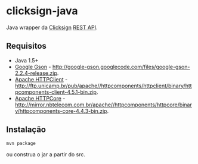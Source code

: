 # clicksign-java

Java wrapper da [Clicksign](http://clicksign.com) [REST API](http://clicksign.readme.io).

Requisitos
----------

* Java 1.5+
* [Google Gson](http://code.google.com/p/google-gson/) - <http://google-gson.googlecode.com/files/google-gson-2.2.4-release.zip>.
* [Apache HTTPClient](https://hc.apache.org/httpcomponents-client-4.5.x/index.html) - <http://ftp.unicamp.br/pub/apache//httpcomponents/httpclient/binary/httpcomponents-client-4.5.1-bin.zip>. 
* [Apache HTTPCore](https://hc.apache.org/httpcomponents-core-4.4.x/index.html) - <http://mirror.nbtelecom.com.br/apache//httpcomponents/httpcore/binary/httpcomponents-core-4.4.3-bin.zip>.

Instalação
----------

```sh
mvn package
```

ou construa o jar a partir do src.
